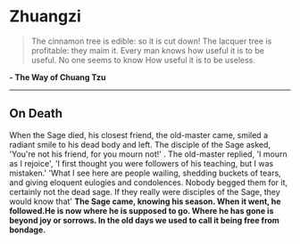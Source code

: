 # Zhuangzi

      

> The cinnamon tree is edible: so it is cut down!
> The lacquer tree is profitable: they maim it.
> Every man knows how useful it is to be useful.
> No one seems to know
> How useful it is to be useless. 

**- The Way of Chuang Tzu**

---

## On Death

When the Sage died, his closest friend, the old-master came, smiled a radiant smile to his dead body and left. The disciple of the Sage asked, 'You're not his friend, for you mourn not!' . The old-master replied, 'I mourn as I rejoice', 'I first thought you were followers of his teaching, but I was mistaken.' 'What I see here are people wailing, shedding buckets of tears, and giving eloquent eulogies and condolences. Nobody begged them for it, certainly not the dead sage. If they really were disciples of the Sage, they would know that'  **The Sage came, knowing his season. When it went, he followed.He is now where he is supposed to go. Where he has gone is beyond joy or sorrows. In the old days we used to call it being __free from bondage__.**